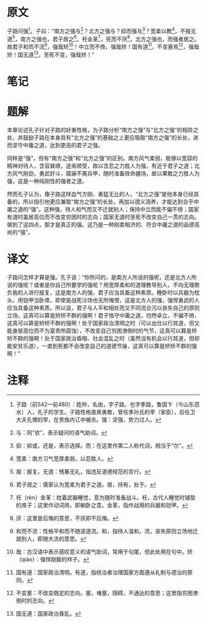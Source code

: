 # 原文
子路问强[^1]。子曰：“南方之强与[^2]？北方之强与？抑而强与[^3]？宽柔以教[^4]，不报无道[^5]，南方之强也，君子居之[^6]。衽金革[^7]，死而不厌[^8]，北方之强也，而强者居之。故君子和而不流[^9]，强哉矫[^10]！中立而不倚，强哉矫！国有道[^11]，不变塞焉[^12]，强哉矫！国无道[^13]，至死不变，强哉矫！”
# 笔记

# 题解
本章论述孔子针对子路的好勇性格，为子路分析“南方之强”与“北方之强”的相异之处，并鼓励子路在本身具有“北方之强”的基础之上更应吸取“南方之强”的长处，进而坚守中庸之道，达到更高的君子之强。

同样是“强”，但有“南方之强”和“北方之强”的区别。南方风气柔弱，能够以宽容的精神对待人，含容巽顺，逆来顺受，故以含忍之力胜人为强，有近于君子之道；北方风气刚劲，勇武好斗，寤寐不离兵甲，随时准备效命疆场，故以果敢之力胜人为强，这是一种纯刚性的强者之道。

然而孔子认为，像子路这样血气方刚、勇猛无比的人，“北方之强”是他本身已经具备的，所以指引他更应兼取“南方之强”的长处，再加以德义涵养，才能达到合乎中庸之道的“强”。这种强，待人和气而又不迁就别人；保持中立而能不偏不倚；国家有道时虽居高位而不改变穷困时的志向；国家无道时至死不改变自己一贯的志向。做到了这四点，那才是真正的强。这乃是一种刚柔相济的、符合中庸之道的品德高尚的“强”。
# 译文
子路问怎样才算是强。孔子说：“你所问的，是南方人所说的强呢，还是北方人所说的强呢？或者是你自己所要学的强呢？用宽厚柔和的道理教导别人，不向无理欺负我的人进行报复，这是南方人的强，君子应当具备这种素质。睡卧时以兵器为枕头，用铠甲当卧席，即使是战死沙场也无所悔恨，这是北方人的强，强悍勇武的人应当具备这种素质。所以说，君子与人平和相处而又不同流合污以丧失自己的原则立场，这真可以算是矫矫不群的强啊！君子恪守中庸之道，岿然卓立，不偏不倚，这真可以算是矫矫不群的强啊！处于国家政治清明之时（可以出仕以行其道，但又能身居高位而不为富贵所腐蚀），不改变自己穷困潦倒时的气节，这真可以算是矫矫不群的强啊！处于国家政治昏暗、社会混乱之时（虽然没有机会以行其道，但却能安贫乐道），一直到死都不会改变自己的道德节操，这真可以算是矫矫不群的强啊！”
# 注释

[^1]: 子路（前542—前480）：姓仲，名由，字子路，也字季路，鲁国卞（今山东泗水）人，孔子的学生。子路性格直爽勇敢，曾任季孙氏的宰（家臣），后任卫大夫孔悝的宰，在贵族内讧中被杀。强：坚强，势力过人。
[^2]: 与：同“欤”，表示疑问的语气助词。
[^3]: 抑：抑或，还是，表示选择。而：在这里作第二人称代词，相当于“尔”。
[^4]: 宽柔：南方习气宽厚柔弱，以忍胜人。
[^5]: 报：报复。无道：残暴无礼，指违反道德规范的言行。
[^6]: 君子居之：儒家认为宽柔为君子之道。居，持有，处于。
[^7]: 衽（rèn）金革：枕着武器睡觉，意为随时准备战斗。衽，古代人睡觉时铺垫的席子；这里作动词用，即躺卧之意。金革，指作战用的兵器和铠甲。
[^8]: 厌：这里是后悔的意思，不厌即不后悔。
[^9]: 和而不流：性格平和而不随波逐流。和，指待人温和。流，丧失原则立场地迁就别人，即随大流的意思。
[^10]: 哉：古汉语中表示感叹意义的语气助词，常用于句尾，但此处用在句中。矫（qiáo）：强悍刚毅的样子。
[^11]: 国有道：国家政治清明。有道，指统治者治理国家方面遵从礼制与德治的原则。
[^12]: 不变塞：不改变既定的志向。塞，堵塞，阻碍，不通达的意思；这里指穷困潦倒时的志向。
[^13]: 国无道：国家政治昏乱。